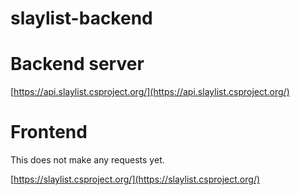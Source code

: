 # slaylist-backend

# Backend server

[https://api.slaylist.csproject.org/](https://api.slaylist.csproject.org/)

# Frontend

This does not make any requests yet.

[https://slaylist.csproject.org/](https://slaylist.csproject.org/)
